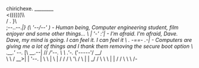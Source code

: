 chirichexe.         ________              
                   <((((((\\\               
                   /      . }\              
                   ;--..--._|}
(\                 '--/\--'  )              - Human being, Computer engineering student, film enjoyer and some other things...
 \\                | '-'  :'|               - I'm afraid. I'm afraid, Dave. Dave, my mind is going. I can feel it. I can feel it
  \\               . -==- .-|               - Computers are giving me a lot of things and I thank them removing the secure boot option
   \\               \.__.'   \--._
   [\\          __.--|       //  _/'--.
   \ \\       .'-._ ('-----'/ __/      \
    \ \\     /   __>|      | '--.       |
     \ \\   |   \   |     /    /       /
      \ '\ /     \  |     |  _/       /
       \  \       \ |     | /        /
        \  \      \        /-
